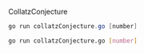 CollatzConjecture

```ps1
go run collatzConjecture.go [number]
```

```bash
go run collatzConjecture.go [number]
```
